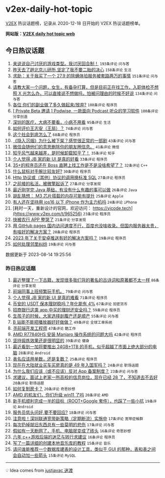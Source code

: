 # v2ex-daily-hot-topic

[V2EX](https://www.v2ex.com/) 热议话题榜，记录从 2020-12-18 日开始的 V2EX 热议话题榜单。

**网站版：[V2EX daily hot topic web](https://boojack.github.io/v2ex-daily-hot-topic-web/)**

## 今日热议话题

<!-- TODAY BEGIN -->

1. [来说说自己讨厌的游戏类型。我讨厌回合制！](https://www.v2ex.com/t/965044) `193条评论` `问与答`
1. [昨天去了趟北京儿研所,坚定了我不要二胎的决心](https://www.v2ex.com/t/965057) `158条评论` `生活`
1. [求助：关于我买了一个 27.9 的除螨体验服务被套路两万的事情](https://www.v2ex.com/t/965047) `151条评论` `问与答`
1. [请教大家一个问题，女生，有备孕打算，但是目前正在找工作，入职体检不想照 X 光怎么办，可以直接说不想做吗，怕被问理由的时候不好说](https://www.v2ex.com/t/965046) `134条评论` `问与答`
1. [各位,你们的副业做了多久做起来/放弃?](https://www.v2ex.com/t/965016) `108条评论` `程序员`
1. [[ Private Beta 邀请 ] Podwise, 一款面向 Podcast 听众的学习软件](https://www.v2ex.com/t/965212) `100条评论` `分享创造`
1. [深圳的医疗，大病不要看，小病不用看](https://www.v2ex.com/t/965084) `95条评论` `生活`
1. [如何评价王志安（王局）？](https://www.v2ex.com/t/965049) `74条评论` `问与答`
1. [这个社会到底怎么了](https://www.v2ex.com/t/965064) `68条评论` `程序员`
1. [《隐入沉烟》为什么被下架？感觉很正常的一部剧](https://www.v2ex.com/t/965024) `43条评论` `问与答`
1. [微信会随他们的意思删除你的朋友圈信息。](https://www.v2ex.com/t/965007) `41条评论` `微信`
1. [知乎风气越来越差，是时候卸载知乎了！](https://www.v2ex.com/t/965217) `35条评论` `知乎`
1. [个人觉得 JB 家的新 UI 是真的好看](https://www.v2ex.com/t/965026) `33条评论` `程序员`
1. [35+的程序员还在 Boss 直聘上找工作是不是没啥希望了？](https://www.v2ex.com/t/965015) `32条评论` `C++`
1. [什么鼠标对手腕比较友好?](https://www.v2ex.com/t/965247) `30条评论` `程序员`
1. [Http 协议或（其他）协议的调用换标准 SQL](https://www.v2ex.com/t/965104) `27条评论` `程序员`
1. [之前接的私活，被微擎起诉了](https://www.v2ex.com/t/965066) `27条评论` `分享发现`
1. [最近刚学完 Java 基础，有没有什么有趣的事可以做](https://www.v2ex.com/t/965013) `26条评论` `Java`
1. [胡乱猜想： M3 芯片搭载的内存可能有提升](https://www.v2ex.com/t/964999) `25条评论` `Apple`
1. [有人还在坚持用 ios16 以下 iPhone 作为主力机吗](https://www.v2ex.com/t/965283) `24条评论` `iPhone`
1. [耗时一天，重新设计的官网，欢迎访问： https://yicode.tech](https://www.v2ex.com/t/965256) `23条评论` `程序员`
1. [快被农行 APP 整哭了](https://www.v2ex.com/t/965008) `21条评论` `分享发现`
1. [用 GitHub pages 国内访问速度不行，百度也没啥收录。但国内服务器太贵，有啥好的解决方案？](https://www.v2ex.com/t/965071) `20条评论` `程序员`
1. [2023 年了关于安卓推送有好的解决方案吗？](https://www.v2ex.com/t/965172) `19条评论` `程序员`
1. [如何处理邻里纠纷](https://www.v2ex.com/t/965145) `19条评论` `问与答`

数据更新于 2023-08-14 19:25:56

<!-- TODAY END -->

### 昨日热议话题

<!-- YESTERDAY BEGIN -->

1. [最近整理了一下古籍，发现很多我们背的著名的古诗词和原著都不太一样](https://www.v2ex.com/t/964852) `86条评论` `分享发现`
1. [前端同事上班频繁玩手机。](https://www.v2ex.com/t/964872) `79条评论` `问与答`
1. [个人觉得 JB 家的新 UI 是真的难看](https://www.v2ex.com/t/964929) `71条评论` `程序员`
1. [币安的 USDT 保本理财稳吗？年化能有 4%](https://www.v2ex.com/t/964845) `67条评论` `加密货币`
1. [招商银行这类 app 中买的理财还安全吗？](https://www.v2ex.com/t/964816) `59条评论` `程序员`
1. [生孩子的时候，大家选择剖腹产还是顺产](https://www.v2ex.com/t/964819) `55条评论` `问与答`
1. [B 站能不能把播放器好好做做？](https://www.v2ex.com/t/964811) `49条评论` `全球工单系统`
1. [寻前端开发工程师](https://www.v2ex.com/t/964813) `47条评论` `酷工作`
1. [AMD R77840HS 安装 Manjaro 操作系统的问题大吗](https://www.v2ex.com/t/964862) `42条评论` `程序员`
1. [坚持锻炼效果还是很明显的](https://www.v2ex.com/t/964821) `39条评论` `健身`
1. [最近看到一加将要推出 24GB+1TB 的手机，似乎超越了市面上绝大部分的电脑](https://www.v2ex.com/t/964958) `28条评论` `Android`
1. [表名应该用单数，还是复数？](https://www.v2ex.com/t/964925) `25条评论` `程序员`
1. [现在在大陆就业买车买房真的是 49 年入国军吗？](https://www.v2ex.com/t/964974) `24条评论` `职场话题`
1. [为什么我们应该（或不应该）反对 App 备案制度？](https://www.v2ex.com/t/964883) `23条评论` `问与答`
1. [求建议，面试上老家一所高校的信息岗位，现在已经 28 了，不知道去不去好](https://www.v2ex.com/t/964953) `20条评论` `职场话题`
1. [如何复制房卡？](https://www.v2ex.com/t/964898) `20条评论` `奇思妙想`
1. [AMD 的机友们，你们升级 win11 了吗](https://www.v2ex.com/t/964817) `20条评论` `AMD`
1. [新手机顺利完成一半的目标（ROOT+Google 套件），也踩了一些小坑](https://www.v2ex.com/t/964920) `19条评论` `Android`
1. [服务员低头问好,要不要回应?](https://www.v2ex.com/t/964814) `18条评论` `问与答`
1. [注意啦！深圳联通宽带新策略（定期断流）实施中](https://www.v2ex.com/t/964945) `17条评论` `宽带症候群`
1. [每次扔掉就旧东西总有一些莫明的悲伤](https://www.v2ex.com/t/964833) `17条评论` `问与答`
1. [假如有一天断网了，手机、电脑就变成了砖头](https://www.v2ex.com/t/964939) `16条评论` `奇思妙想`
1. [六年 c++游戏后端的迷茫与转行求建议](https://www.v2ex.com/t/964861) `16条评论` `程序员`
1. [写了一篇详细的创建本地音乐库的教程](https://www.v2ex.com/t/964870) `15条评论` `音乐`
1. [请问谁能推荐一个数据库建表的设计工具，类似于 GUI 的那种，表和表之间会自动加一些箭头](https://www.v2ex.com/t/964853) `15条评论` `MySQL`

<!-- YESTERDAY END -->

---

💡 Idea comes from [justjavac 迷渡](https://github.com/justjavac/)
